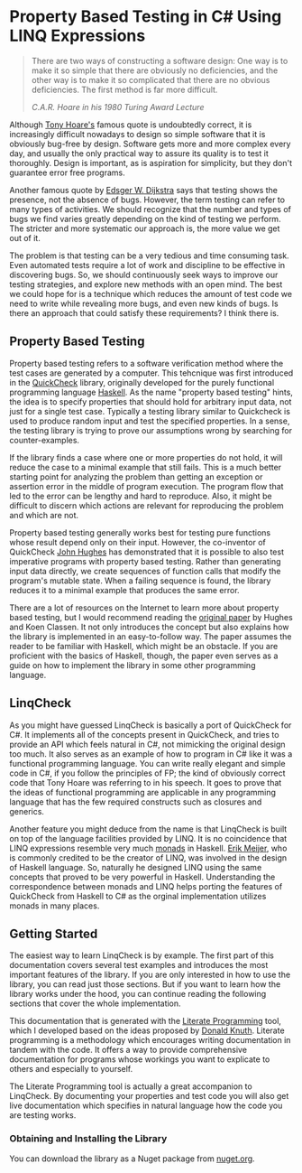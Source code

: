 ﻿---
ProjectName: LinqCheck
Logo: images/LinqCheck.svg
GitHub: https://github.com/johtela/LinqCheck
Footer: "Copyright © 2018 Tommi Johtela"
License: License.html
MarkdownStyle: modern
SyntaxHighlight: son-of-obsidian
ShowDescriptionsInToc: true
UseDiagrams: true
DiagramStyle: mermaid
UseMath: true
---
# Property Based Testing in C# Using LINQ Expressions

> There are two ways of constructing a software design: One way is to make it 
> so simple that there are obviously no deficiencies, and the other way is to 
> make it so complicated that there are no obvious deficiencies. The first 
> method is far more difficult. 
> 
> _C.A.R. Hoare in his 1980 Turing Award Lecture_

Although [Tony Hoare's](https://en.wikipedia.org/wiki/Tony_Hoare) famous quote 
is undoubtedly correct, it is increasingly difficult nowadays to design so 
simple software that it is obviously bug-free by design. Software gets more and 
more complex every day, and usually the only practical way to assure its quality 
is to test it thoroughly. Design is important, as is aspiration for simplicity, 
but they don't guarantee error free programs.

Another famous quote by [Edsger W. Dijkstra](https://en.wikipedia.org/wiki/Edsger_W._Dijkstra) 
says that testing shows the presence, not the absence of bugs. However, the 
term testing can refer to many types of activities. We should recognize that 
the number and types of bugs we find varies greatly depending on the kind of 
testing we perform. The stricter and more systematic our approach is, the more 
value we get out of it.

The problem is that testing can be a very tedious and time consuming task. Even
automated tests require a lot of work and discipline to be effective in
discovering bugs. So, we should continuously seek ways to improve our testing 
strategies, and explore new methods with an open mind. The best we could hope
for is a technique which reduces the amount of test code we need to write while 
revealing more bugs, and even new kinds of bugs. Is there an approach that 
could satisfy these requirements? I think there is.

## Property Based Testing

Property based testing refers to a software verification method where the
test cases are generated by a computer. This tehcnique was first introduced in 
the [QuickCheck](https://en.wikipedia.org/wiki/QuickCheck) library, 
originally developed for the purely functional programming language 
[Haskell](https://www.haskell.org/). As the name "property based testing" hints, 
the idea is to specify properties that should hold for arbitrary input data,
not just for a single test case. Typically a testing library similar to 
Quickcheck is used to produce random input and test the specified properties. 
In a sense, the testing library is trying to prove our assumptions wrong by 
searching for counter-examples.

If the library finds a case where one or more properties do not hold, it will 
reduce the case to a minimal example that still fails. This is a much better 
starting point for analyzing the problem than getting an exception or 
assertion error in the middle of program execution. The program flow that led 
to the error can be lengthy and hard to reproduce. Also, it  might be difficult 
to discern which actions are relevant for reproducing the problem and which 
are not.

Property based testing generally works best for testing pure functions
whose result depend only on their input. However, the co-inventor of QuickCheck 
[John Hughes](https://en.wikipedia.org/wiki/John_Hughes_(computer_scientist))
has demonstrated that it is possible to also test imperative programs with
property based testing. Rather than generating input data directly, we create 
sequences of function calls that modify the program's mutable state. When a 
failing sequence is found, the library reduces it to a minimal example that 
produces the same error.

There are a lot of resources on the Internet to learn more about property
based testing, but I would recommend reading the
[original paper](http://www.eecs.northwestern.edu/~robby/courses/395-495-2009-fall/quick.pdf)
by Hughes and Koen Classen. It not only introduces the concept but also
explains how the library is implemented in an easy-to-follow way. The paper 
assumes the reader to be familiar with Haskell, which might be an obstacle. 
If you are proficient with the basics of Haskell, though, the paper even 
serves as a guide on how to implement the library in some other programming 
language.

## LinqCheck

As you might have guessed LinqCheck is basically a port of QuickCheck for C#.
It implements all of the concepts present in QuickCheck, and tries to provide 
an API which feels natural in C#, not mimicking the original design too much.
It also serves as an example of how to program in C# like it was a functional 
programming language. You can write really elegant and simple code in C#, if
you follow the principles of FP; the kind of obviously correct code that Tony 
Hoare was referring to in his speech. It goes to prove that the ideas of 
functional programming are applicable in any programming language that has the
few required constructs such as closures and generics.

Another feature you might deduce from the name is that LinqCheck is built on 
top of the language facilities provided by LINQ. It is no coincidence that LINQ 
expressions resemble very much [monads](https://en.wikipedia.org/wiki/Monad_(functional_programming)) 
in Haskell. [Erik Meijer](https://en.wikipedia.org/wiki/Erik_Meijer_(computer_scientist)),
who is commonly credited to be the creator of LINQ, was involved in the design of 
Haskell language. So, naturally he designed LINQ using the same concepts that 
proved to be very powerful in Haskell. Understanding the correspondence between 
monads and LINQ helps porting the features of QuickCheck from Haskell to C# as 
the orginal implementation utilizes monads in many places. 

## Getting Started

The easiest way to learn LinqCheck is by example. The first part of this 
documentation covers several test examples and introduces the most important
features of the library. If you are only interested in how to use the library, 
you can read just those sections. But if you want to learn how the library works
under the hood, you can continue reading the following sections that cover the
whole implementation. 

This documentation that is generated with the 
[Literate Programming](https://johtela.github.io/LiterateProgramming/) tool,
which I developed based on the ideas proposed by 
[Donald Knuth](https://fi.wikipedia.org/wiki/Donald_Knuth). Literate programming 
is a methodology which encourages writing documentation in tandem with the code.
It offers a way to provide comprehensive documentation for programs whose 
workings you want to explicate to others and especially to yourself.

The Literate Programming tool is actually a great accompanion to LinqCheck. By 
documenting your properties and test code you will also get live documentation
which specifies in natural language how the code you are testing works.

### Obtaining and Installing the Library

You can download the library as a Nuget package from [nuget.org](https://www.nuget.org/).